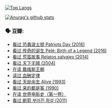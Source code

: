 [![Top Langs](https://github-readme-stats.vercel.app/api/top-langs/?username=w940853815)](https://github.com/anuraghazra/github-readme-stats)

[![Anurag's github stats](https://github-readme-stats.vercel.app/api?username=w940853815)](https://github.com/anuraghazra/github-readme-stats)

### 🗣 豆瓣:

<!-- DOUBAN-ACTIVITIES:START -->
- [看过 恐袭波士顿 Patriots Day‎ (2016)](https://www.douban.com/people/136069238/status/3612879333/)
- [看过 传奇的诞生 Pelé: Birth of a Legend‎ (2016)](https://www.douban.com/people/136069238/status/3609701425/)
- [看过 荒蛮故事 Relatos salvajes‎ (2014)](https://www.douban.com/people/136069238/status/3609045769/)
- [看过 天下无贼‎ (2004)](https://www.douban.com/people/136069238/status/3607796611/)
- [在读 戴维斯王朝](https://www.douban.com/people/136069238/status/3607201218/)
- [读过 血酬定律](https://www.douban.com/people/136069238/status/3607197927/)
- [看过 天劫余生 Alive‎ (1993)](https://www.douban.com/people/136069238/status/3606533766/)
- [看过 来的都是客‎ (1990)](https://www.douban.com/people/136069238/status/3603086804/)
- [在读 世界电影史（第一卷）](https://www.douban.com/people/136069238/status/3601726744/)
- [看过 断箭 부러진 화살‎ (2011)](https://www.douban.com/people/136069238/status/3598453968/)
<!-- DOUBAN-ACTIVITIES:END -->
<!--
**w940853815/w940853815** is a ✨ _special_ ✨ repository because its `README.md` (this file) appears on your GitHub profile.

Here are some ideas to get you started:

- 🔭 I’m currently working on ...
- 🌱 I’m currently learning ...
- 👯 I’m looking to collaborate on ...
- 🤔 I’m looking for help with ...
- 💬 Ask me about ...
- 📫 How to reach me: ...
- 😄 Pronouns: ...
- ⚡ Fun fact: ...
-->

